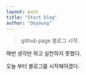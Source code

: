 ```yaml
---
layout: post
title: "Start blog"
author: "Doyoung"
---
```


> github page 블로그 시작.



매번 생각만 하고 실천하지 못했다. 


오늘 부터 블로그를 시작해야겠다.